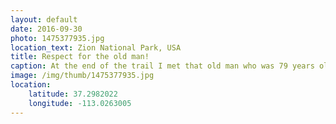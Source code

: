 ```yaml
---
layout: default
date: 2016-09-30
photo: 1475377935.jpg
location_text: Zion National Park, USA
title: Respect for the old man!
caption: At the end of the trail I met that old man who was 79 years old. He hiked that big rock 54 times in his life and planned to do it one more time! It was fairly hard for me at 25 yo, I can't imagine how he could possibly achieve that !
image: /img/thumb/1475377935.jpg
location:
    latitude: 37.2982022
    longitude: -113.0263005
---
```


